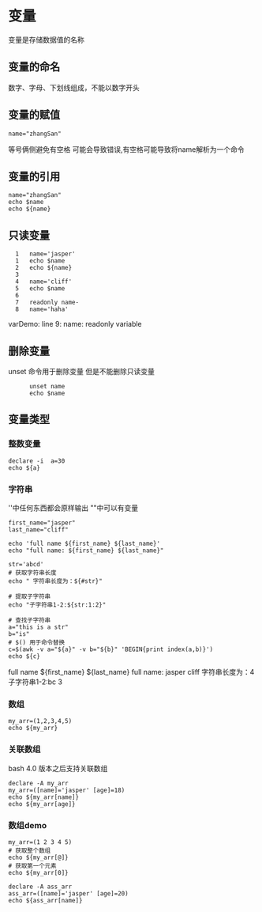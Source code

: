 # 变量

变量是存储数据值的名称

## 变量的命名

数字、字母、下划线组成，不能以数字开头

## 变量的赋值

```shell
name="zhangSan"
```
等号俩侧避免有空格 可能会导致错误,有空格可能导致将name解析为一个命令 

## 变量的引用

```shell
name="zhangSan"
echo $name
echo ${name}
```

## 只读变量

```shell
  1   name='jasper'
  1   echo $name
  2   echo ${name}
  3
  4   name='cliff'
  5   echo $name
  6
  7   readonly name-
  8   name='haha'
```
varDemo: line 9: name: readonly variable

## 删除变量
unset 命令用于删除变量 但是不能删除只读变量
```shell
      unset name
      echo $name
```

## 变量类型
### 整数变量
```shell
declare -i  a=30
echo ${a}
```
### 字符串
''中任何东西都会原样输出 
""中可以有变量
```shell
first_name="jasper"
last_name="cliff"

echo 'full name ${first_name} ${last_name}'
echo "full name: ${first_name} ${last_name}"

str='abcd'
# 获取字符串长度
echo " 字符串长度为：${#str}"

# 提取子字符串
echo "子字符串1-2:${str:1:2}"

# 查找子字符串
a="this is a str"
b="is"
# $() 用于命令替换
c=$(awk -v a="${a}" -v b="${b}" 'BEGIN{print index(a,b)}')
echo ${c}
```
full name ${first_name} ${last_name}
full name: jasper cliff
字符串长度为：4
子字符串1-2:bc
3

### 数组
```shell
my_arr=(1,2,3,4,5)
echo ${my_arr}
```

###  关联数组  
bash 4.0 版本之后支持关联数组
```shell
declare -A my_arr
my_arr=([name]='jasper' [age]=18)
echo ${my_arr[name]}
echo ${my_arr[age]}
```

### 数组demo
```shell
my_arr=(1 2 3 4 5)
# 获取整个数组
echo ${my_arr[@]}
# 获取第一个元素
echo ${my_arr[0]}

declare -A ass_arr
ass_arr=([name]='jasper' [age]=20)
echo ${ass_arr[name]}
```
